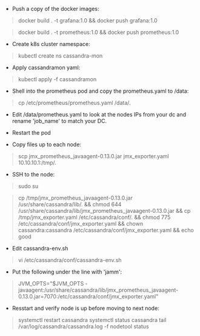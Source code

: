 - Push a copy of the docker images:
>docker build . -t grafana:1.0 && docker push grafana:1.0

>docker build . -t prometheus:1.0 && docker push prometheus:1.0


- Create k8s cluster namespace:
>kubectl create ns cassandra-mon


- Apply cassandramon yaml:
>kubectl apply -f cassandramon


- Shell into the prometheus pod and copy the prometheus.yaml to /data:
>cp /etc/prometheus/prometheus.yaml /data/.


- Edit /data/prometheus.yaml to look at the nodes IPs from your dc and rename 'job_name' to match your DC.

- Restart the pod

- Copy files up to each node:
>scp jmx_prometheus_javaagent-0.13.0.jar jmx_exporter.yaml 10.10.10.1:/tmp/.


- SSH to the node:
>sudo su

>cp /tmp/jmx_prometheus_javaagent-0.13.0.jar /usr/share/cassandra/lib/. && chmod 644 /usr/share/cassandra/lib/jmx_prometheus_javaagent-0.13.0.jar && cp /tmp/jmx_exporter.yaml /etc/cassandra/conf/. && chmod 775 /etc/cassandra/conf/jmx_exporter.yaml && chown cassandra:cassandra /etc/cassandra/conf/jmx_exporter.yaml && echo good


- Edit cassandra-env.sh
>vi /etc/cassandra/conf/cassandra-env.sh 


- Put the following under the line with 'jamm':
>JVM_OPTS="$JVM_OPTS -javaagent:/usr/share/cassandra/lib/jmx_prometheus_javaagent-0.13.0.jar=7070:/etc/cassandra/conf/jmx_exporter.yaml"


- Resstart and verify node is up before moving to next node:
>systemctl restart cassandra
>systemctl status cassandra
>tail /var/log/cassandra/cassandra.log -f
>nodetool status
